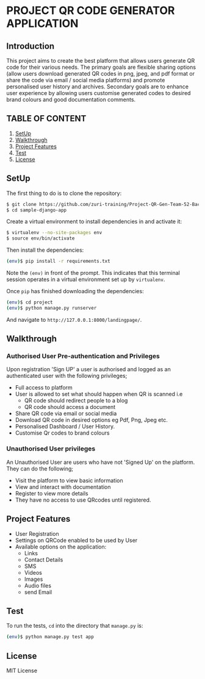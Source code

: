 # PROJECT QR CODE GENERATOR APPLICATION

## Introduction

This project aims to create the best platform that allows users generate QR code for their various needs. The primary goals are flexible sharing options (allow users download generated QR codes in png, jpeg, and pdf format or share the code via email / social media platforms) and promote personalised user history and archives. Secondary goals are to enhance user experience by allowing users customise generated codes to desired brand colours and good documentation comments.

## TABLE OF CONTENT

1. [SetUp](#SetUp)
2. [Walkthrough](#Walkthrough)
3. [Project Features](#ProjectFeatures)
4. [Test](#Test)
5. [License](#License)

## SetUp

The first thing to do is to clone the repository:

```sh
$ git clone https://github.com/zuri-training/Project-QR-Gen-Team-52-Backend.git
$ cd sample-django-app
```

Create a virtual environment to install dependencies in and activate it:

```sh
$ virtualenv --no-site-packages env
$ source env/bin/activate
```

Then install the dependencies:

```sh
(env)$ pip install -r requirements.txt
```
Note the `(env)` in front of the prompt. This indicates that this terminal
session operates in a virtual environment set up by `virtualenv`.

Once `pip` has finished downloading the dependencies:
```sh
(env)$ cd project
(env)$ python manage.py runserver
```
And navigate to `http://127.0.0.1:8000/landingpage/`.


## Walkthrough

### Authorised User Pre-authentication and Privileges 
 Upon registration 'Sign UP' a user is authorised and logged as an authenticated user with the following privileges;
 - Full access to platform
 - User is allowed to set what should happen when QR is scanned i.e
    - QR code should redirect people to a blog
    - QR code should access a document
 - Share QR code via email or social media
 - Download QR code in desired options eg Pdf, Png, Jpeg etc. 
 - Personalised Dashboard / User History.
 - Customise Qr codes to brand colours 

### Unauthorised User privileges 
An Unauthorised User are users who have not 'Signed Up' on the platform. They can do the following;
- Visit the platform to view basic information 
- View and interact with documentation 
- Register to view more details 
- They have no access to use QRcodes until registered.


## Project Features

- User Registration
- Settings on QRCode enabled to be used by User
- Available options on the application:
    - Links
    - Contact Details
    - SMS
    - Videos
    - Images
    - Audio files
    - send Email


## Test
To run the tests, `cd` into the directory that `manage.py` is:
```sh
(env)$ python manage.py test app
```

## License
MIT License
